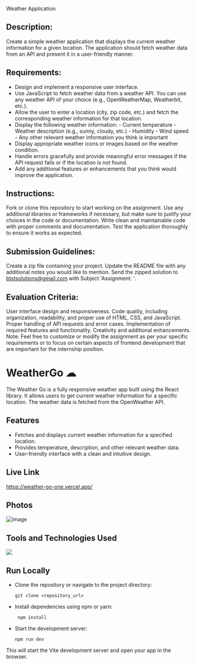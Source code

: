 
Weather Application

## Description:
Create a simple weather application that displays the current weather information for a given location. The application should fetch weather data from an API and present it in a user-friendly manner.

## Requirements:
- Design and implement a responsive user interface.
- Use JavaScript to fetch weather data from a weather API. You can use any weather API of your choice (e.g., OpenWeatherMap, Weatherbit, etc.).
- Allow the user to enter a location (city, zip code, etc.) and fetch the corresponding weather information for that location.
- Display the following weather information: - Current temperature - Weather description (e.g., sunny, cloudy, etc.) - Humidity - Wind speed - Any other relevant weather information you think is important
- Display appropriate weather icons or images based on the weather condition.
- Handle errors gracefully and provide meaningful error messages if the API request fails or if the location is not found.
- Add any additional features or enhancements that you think would improve the application.

## Instructions:
Fork or clone this repository to start working on the assignment.
Use any additional libraries or frameworks if necessary, but make sure to justify your choices in the code or documentation.
Write clean and maintainable code with proper comments and documentation.
Test the application thoroughly to ensure it works as expected.

## Submission Guidelines:
Create a zip file containing your project.
Update the README file with any additional notes you would like to mention.
Send the zipped solution to btstsolutions@gmail.com with Subject 'Assignment: <Your Name>'.
## Evaluation Criteria:

User interface design and responsiveness.
Code quality, including organization, readability, and proper use of HTML, CSS, and JavaScript.
Proper handling of API requests and error cases.
Implementation of required features and functionality.
Creativity and additional enhancements.
Note: Feel free to customize or modify the assignment as per your specific requirements or to focus on certain aspects of frontend development that are important for the internship position.

# WeatherGo ☁ 

The Weather Go is a fully responsive weather app built using the React library.
It allows users to get current weather information for a specific location. The weather data is fetched from the OpenWeather API.

## Features

- Fetches and displays current weather information for a specified location.
- Provides temperature, description, and other relevant weather data.
- User-friendly interface with a clean and intuitive design.

## Live Link 

https://weather-go-one.vercel.app/

## Photos

![image](https://github.com/D-ivyanshu/WeatherGo/assets/93874215/a27567e1-674d-4ffc-97aa-147daba86c09)

## Tools and Technologies Used

 <a href="https://skillicons.dev">
    <img src="https://skillicons.dev/icons?i=html,css,js,nodejs,react,ts,vite,vscode" />
  </a>


## Run Locally

- Clone the repository or navigate to the project directory:
   
   ```git clone <repository_url>```

- Install dependencies using npm or yarn:

   ``` npm install```

- Start the development server:

   ```npm run dev```

  
This will start the Vite development server and open your app in the browser.

